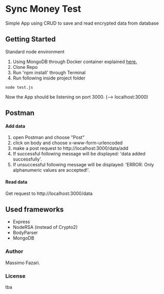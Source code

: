 # Sync Money Test

Simple App using CRUD to save and read encrypted data from database

## Getting Started

Standard node environment

1. Using MongoDB through Docker container explained [here.](https://www.thepolyglotdeveloper.com/2019/01/getting-started-mongodb-docker-container-deployment/)
2. Clone Repo
3. Run 'npm install' through Terminal
4. Run following inside project folder


```
node test.js
```

Now the App should be listening on port 3000. (--> localhost:3000)


## Postman

#### Add data

1. open Postman and choose "Post"
2. click on body and choose x-www-form-urlencoded
3. make a post request to http://localhost:3000/data/add 
4. If successful following message will be displayed: 'data added successfully'.
5. If unsuccessful following message will be displayed: 'ERROR: Only alphanumeric values are accepted!'.

#### Read data

Get request to http://localhost:3000/data

## Used frameworks

- Express
- NodeRSA (instead of Crypto2)
- BodyParser
- MongoDB


### Author


Massimo Fazari. 

### License

tba
